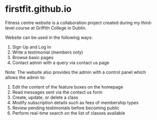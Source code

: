 # firstfit.github.io
Fitness centre website is a collaboration project created during my third-level course at Griffith College in Dublin. 

Website can be used in the following ways:

1. Sign Up and Log In
2. Write a testimonial (members only)
3. Browse basic pages 
4. Contact admin with a query via contact us page


Note: The website also provides the admin with a control panel which allows the admin to:

1. Edit the content of the feature boxes on the homepage 
2. Read messages sent via the contact us form
3. Create, update, or delete a class
4. Modify subscription details such as fees of membership types
5. Review pending testimonials before becoming public
6. Perform real-time search on the list of classes available
